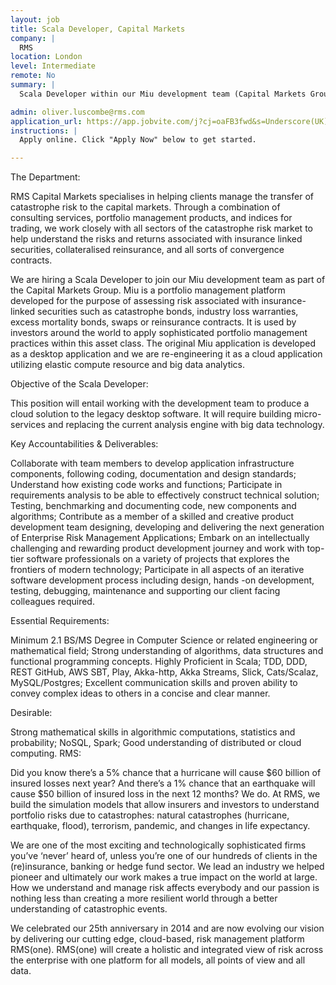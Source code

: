 ```yaml
---
layout: job
title: Scala Developer, Capital Markets
company: |
  RMS
location: London
level: Intermediate
remote: No
summary: |
  Scala Developer within our Miu development team (Capital Markets Group).  Miu is a portfolio management platform developed for assessing risk associated with insurance-linked securities such as catastrophe bonds, industry loss warranties, excess mortality bonds, swaps or reinsurance contracts.  The original Miu application is developed as a desktop application and we are re-engineering it as a cloud application utilizing elastic compute resource and big data analytics.   

admin: oliver.luscombe@rms.com
application_url: https://app.jobvite.com/j?cj=oaFB3fwd&s=Underscore(UK)
instructions: |
  Apply online. Click "Apply Now" below to get started.

---
```


<!-- break -->

The Department:   

RMS Capital Markets specialises in helping clients manage the transfer of catastrophe risk to the capital markets. Through a combination of consulting services, portfolio management products, and indices for trading, we work closely with all sectors of the catastrophe risk market to help understand the risks and returns associated with insurance linked securities, collateralised reinsurance, and all sorts of convergence contracts. 

We are hiring a Scala Developer to join our Miu development team as part of the Capital Markets Group.  Miu is a portfolio management platform developed for the purpose of assessing risk associated with insurance-linked securities such as catastrophe bonds, industry loss warranties, excess mortality bonds, swaps or reinsurance contracts. It is used by investors around the world to apply sophisticated portfolio management practices within this asset class. The original Miu application is developed as a desktop application and we are re-engineering it as a cloud application utilizing elastic compute resource and big data analytics.   

Objective of the Scala Developer:

This position will entail working with the development team to produce a cloud solution to the legacy desktop software. It will require building micro-services and replacing the current analysis engine with big data technology.

Key Accountabilities & Deliverables:  

Collaborate with team members to develop application infrastructure components, following coding, documentation and design standards;
Understand how existing code works and functions;
Participate in requirements analysis to be able to effectively construct technical solution;
Testing, benchmarking and documenting code, new components and algorithms;
Contribute as a member of a skilled and creative product development team designing, developing and delivering the next generation of Enterprise Risk Management Applications;
Embark on an intellectually challenging and rewarding product development journey and work with top-tier software professionals on a variety of projects that explores the frontiers of modern technology;
Participate in all aspects of an iterative software development process including design, hands -on development, testing, debugging, maintenance and supporting our client facing colleagues required. 

Essential Requirements:  

Minimum 2.1 BS/MS Degree in Computer Science or related engineering or mathematical field;
Strong understanding of algorithms, data structures and functional programming concepts.
Highly Proficient in Scala;
TDD, DDD, REST
GitHub, AWS
SBT, Play, Akka-http, Akka Streams, Slick, Cats/Scalaz, MySQL/Postgres;
Excellent communication skills and proven ability to convey complex ideas to others in a concise and clear manner. 

Desirable: 

Strong mathematical skills in algorithmic computations, statistics and probability;
NoSQL, Spark;
Good understanding of distributed or cloud computing.
RMS:

Did you know there’s a 5% chance that a hurricane will cause $60 billion of insured losses next year? And there’s a 1% chance that an earthquake will cause $50 billion of insured loss in the next 12 months? We do. At RMS, we build the simulation models that allow insurers and investors to understand portfolio risks due to catastrophes: natural catastrophes (hurricane, earthquake, flood), terrorism, pandemic, and changes in life expectancy.

We are one of the most exciting and technologically sophisticated firms you’ve ‘never’ heard of, unless you’re one of our hundreds of clients in the (re)insurance, banking or hedge fund sector. We lead an industry we helped pioneer and ultimately our work makes a true impact on the world at large. How we understand and manage risk affects everybody and our passion is nothing less than creating a more resilient world through a better understanding of catastrophic events.

We celebrated our 25th anniversary in 2014 and are now evolving our vision by delivering our cutting edge, cloud-based, risk management platform RMS(one).  RMS(one) will create a holistic and integrated view of risk across the enterprise with one platform for all models, all points of view and all data.
